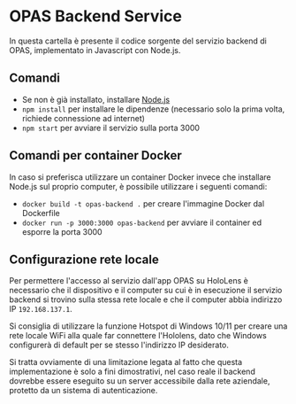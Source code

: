 # OPAS Backend Service
In questa cartella è presente il codice sorgente del servizio backend di OPAS, implementato in Javascript con Node.js.

## Comandi
- Se non è già installato, installare [Node.js](https://nodejs.org/it/download/)
- `npm install`
per installare le dipendenze (necessario solo la prima volta, richiede connessione ad internet)
- `npm start` per avviare il servizio sulla porta 3000

## Comandi per container Docker
In caso si preferisca utilizzare un container Docker invece che installare Node.js sul proprio computer, è possibile utilizzare i seguenti comandi:
- `docker build -t opas-backend .` per creare l'immagine Docker dal Dockerfile
- `docker run -p 3000:3000 opas-backend` per avviare il container ed esporre la porta 3000


## Configurazione rete locale
Per permettere l'accesso al servizio dall'app OPAS su HoloLens è necessario che il dispositivo e il computer su cui è in esecuzione il servizio backend si trovino sulla stessa rete locale e che il computer abbia indirizzo IP `192.168.137.1`.

Si consiglia di utilizzare la funzione Hotspot di Windows 10/11 per creare una rete locale WiFi alla quale far connettere l'Hololens, dato che Windows configurerà di default per se stesso l'indirizzo IP desiderato.

Si tratta ovviamente di una limitazione legata al fatto che questa implementazione è solo a fini dimostrativi, nel caso reale il backend dovrebbe essere eseguito su un server accessibile dalla rete aziendale, protetto da un sistema di autenticazione.
